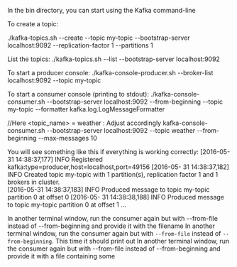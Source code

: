 In the bin directory, you can start using the Kafka command-line

To create a topic:

./kafka-topics.sh --create --topic my-topic --bootstrap-server localhost:9092 --replication-factor 1 --partitions 1

List the topics:
./kafka-topics.sh --list --bootstrap-server localhost:9092

To start a producer console:
./kafka-console-producer.sh --broker-list localhost:9092 --topic my-topic

To start  a consumer console (printing to stdout):
./kafka-console-consumer.sh --bootstrap-server localhost:9092 --from-beginning --topic my-topic --formatter kafka.log.LogMessageFormatter

//Here <topic_name> = weather : Adjust accordingly
kafka-console-consumer.sh --bootstrap-server localhost:9092 --topic weather --from-beginning --max-messages 10


You will see something like this if everything is working correctly:
[2016-05-31 14:38:37,177] INFO Registered kafka:type=producer,host=localhost,port=49156
[2016-05-   31 14:38:37,182] INFO Created topic my-topic with 1 partition(s), replication factor 1 and 1 brokers in cluster.    
[2016-05-31 14:38:37,183] INFO Produced message to topic my-topic partition 0 at offset  0
[2016-05-   31 14:38:38,188] INFO Produced message to topic my-topic partition 0 at offset  1
...

In another terminal window, run the consumer again but with --from-file instead of --from-beginning and provide it with the filename
In another terminal window, run the consumer again but with `--from-file` instead of `--from-beginning`. This time it should print out
In another terminal window, run the consumer again but with --from-file instead of --from-beginning and provide it with a file containing some